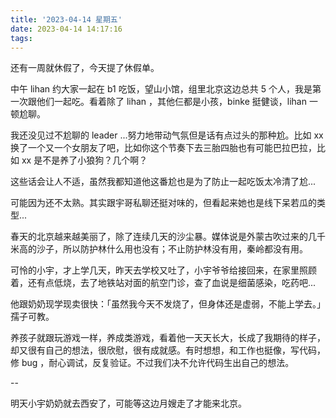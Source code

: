 ```yaml
---
title: '2023-04-14 星期五'
date: 2023-04-14 14:17:16
tags:
---
```


还有一周就休假了，今天提了休假单。

中午 lihan 约大家一起在 b1 吃饭，望山小馆，组里北京这边总共 5 个人，我是第一次跟他们一起吃。看着除了 lihan ，其他仨都是小孩，binke 挺健谈，lihan 一顿尬聊。

我还没见过不尬聊的 leader ...努力地带动气氛但是话有点过头的那种尬。比如 xx 换了一个又一个女朋友了吧，比如你这个节奏下去三胎四胎也有可能巴拉巴拉，比如 xx 是不是养了小狼狗？几个啊？

这些话会让人不适，虽然我都知道他这番尬也是为了防止一起吃饭太冷清了尬...

可能因为还不太熟。其实跟宇哥私聊还挺对味的，但看起来她也是线下呆若瓜的类型...

春天的北京越来越美丽了，除了连续几天的沙尘暴。媒体说是外蒙古吹过来的几千米高的沙子，所以防护林什么用也没有；不止防护林没有用，秦岭都没有用。

可怜的小宇，才上学几天，昨天去学校又吐了，小宇爷爷给接回来，在家里照顾着，还有点低烧，去了地铁站对面的航空门诊，查了血说是细菌感染，吃药吧...

他跟奶奶现学现卖很快：「虽然我今天不发烧了，但身体还是虚弱，不能上学去。」孺子可教。

养孩子就跟玩游戏一样，养成类游戏，看着他一天天长大，长成了我期待的样子，却又很有自己的想法，很欣慰，很有成就感。有时想想，和工作也挺像，写代码，修 bug ，耐心调试，反复验证。不过我们决不允许代码生出自己的想法。

--

明天小宇奶奶就去西安了，可能等这边月嫂走了才能来北京。



